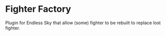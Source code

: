 # Fighter Factory
 Plugin for Endless Sky that allow (some) fighter to be rebuilt to replace lost fighter.
